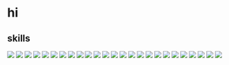 # hi
## skills
![](https://img.shields.io/badge/Arch_Linux-33AADD?style=for-the-badge&logo=arch-linux&logoColor=white)
![](https://img.shields.io/badge/Debian_Linux-D70752?style=for-the-badge&logo=debian&logoColor=white)
![](https://img.shields.io/badge/Gentoo_Linux-4E4371?style=for-the-badge&logo=gentoo&logoColor=white)
![](https://img.shields.io/badge/Raspberry%20Pi-BD0940.svg?&style=for-the-badge&logo=raspberry%20pi&logoColor=white)
![](https://img.shields.io/badge/dwm-1177AA.svg?style=for-the-badge&logo=dwm)
![](https://img.shields.io/badge/Vultr-007BFC.svg?style=for-the-badge&logo=vultr)
![](https://img.shields.io/badge/QEMU-000000.svg?style=for-the-badge&logo=qemu)
![](https://img.shields.io/badge/Java-ED8B00?style=for-the-badge&logo=java&logoColor=white)
![](https://img.shields.io/badge/JavaScript-323330?style=for-the-badge&logo=javascript&logoColor=F7DF1E)
![](https://img.shields.io/badge/Python-3776AB?style=for-the-badge&logo=python&logoColor=white)
![](https://img.shields.io/badge/C%23-239120?style=for-the-badge&logo=c-sharp&logoColor=white)
![](https://img.shields.io/badge/Markdown-000000?style=for-the-badge&logo=markdown&logoColor=white)
![](https://img.shields.io/badge/HTML5-E34F26?style=for-the-badge&logo=html5&logoColor=white)
![](https://img.shields.io/badge/CSS3-1572B6?style=for-the-badge&logo=css3&logoColor=white)
![](https://img.shields.io/badge/Node.js-43853D?style=for-the-badge&logo=node.js&logoColor=white)
![](https://img.shields.io/badge/Git-F04F33?style=for-the-badge&logo=git&logoColor=white)
![](https://img.shields.io/badge/Zsh-121011?style=for-the-badge&logo=gnu-bash&logoColor=white)
![](https://img.shields.io/badge/Vim-019833.svg?style=for-the-badge&logo=vim&logoColor=white)
![](https://img.shields.io/badge/Neovim-000000.svg?style=for-the-badge&logo=neovim&logoColor=white)
![](https://img.shields.io/badge/FFmpeg-4CAE4C.svg?style=for-the-badge&logo=ffmpeg)
![](https://img.shields.io/badge/tmux-393939.svg?style=for-the-badge&logo=tmux)
![](https://img.shields.io/badge/replit-000000?style=for-the-badge&logo=replit&logoColor=white)
![](https://img.shields.io/badge/VS_Codium-0E639C?style=for-the-badge&logo=visual%20studio%20code&logoColor=white)
![](https://img.shields.io/badge/IntelliJ_IDEA-000000.svg?style=for-the-badge&logo=intellij-idea&logoColor=white)
![](https://shields.io/badge/pycharm-000000?style=for-the-badge&logo=pycharm&logoColor=white)
